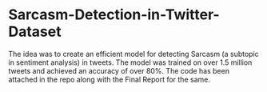# Sarcasm-Detection-in-Twitter-Dataset

The idea was to create an efficient model for detecting Sarcasm (a subtopic in sentiment analysis) in tweets. The model was trained on over 1.5 million tweets and achieved an accuracy of over 80%. The code has been attached in the repo along with the Final Report for the same.
